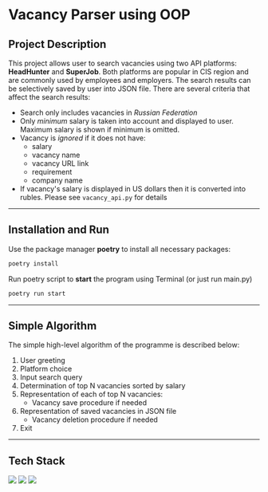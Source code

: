 # Vacancy Parser using OOP

## Project Description
This project allows user to search vacancies using two API platforms: 
**HeadHunter** and **SuperJob**. Both platforms are popular in CIS region and
are commonly used by employees and employers. The search results can be 
selectively saved by user into JSON file. There are several criteria that
affect the search results:

- Search only includes vacancies in _Russian Federation_
- Only _minimum_ salary is taken into account and displayed to user. Maximum
salary is shown if minimum is omitted.
- Vacancy is _ignored_ if it does not have:
    - salary
    - vacancy name
    - vacancy URL link
    - requirement
    - company name
- If vacancy's salary is displayed in US dollars then it is converted into 
rubles. Please see `vacancy_api.py` for details

---
## Installation and Run

Use the package manager **poetry** to install all necessary packages:
```bash
poetry install
```
Run poetry script to **start** the program using Terminal (or just run main.py)
```bash
poetry run start
```

---
## Simple Algorithm

The simple high-level algorithm of the programme is described below:
1. User greeting
2. Platform choice
3. Input search query
4. Determination of top N vacancies sorted by salary
5. Representation of each of top N vacancies:
   - Vacancy save procedure if needed
6. Representation of saved vacancies in JSON file
   - Vacancy deletion procedure if needed
7. Exit


---
## Tech Stack
<img src="https://img.shields.io/badge/Python-blue?style=for-the-badge&logo=python&logoColor=white" />
<img src="https://img.shields.io/badge/GIT-blue?style=for-the-badge&logo=html&logoColor=white" />
<img src="https://img.shields.io/badge/GIT-blue?style=for-the-badge&logo=poetry&logoColor=white" />
